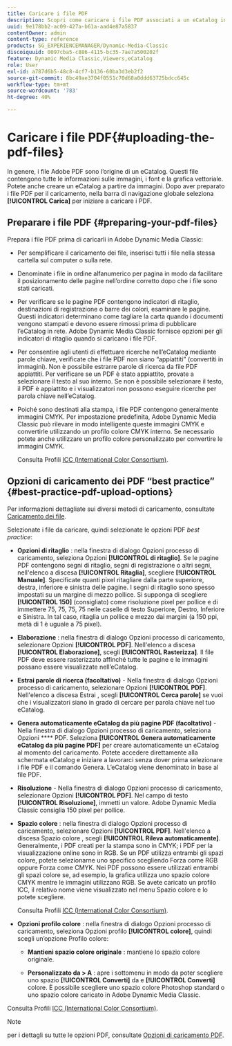 ```yaml
---
title: Caricare i file PDF
description: Scopri come caricare i file PDF associati a un eCatalog in Adobe Dynamic Media Classic.
uuid: 9e178bb2-ac09-427a-b61a-aad4e87a5837
contentOwner: admin
content-type: reference
products: SG_EXPERIENCEMANAGER/Dynamic-Media-Classic
discoiquuid: 0097cba5-c886-4115-bc35-7ae7a500202f
feature: Dynamic Media Classic,Viewers,eCatalog
role: User
exl-id: a787d6b5-48c8-4cf7-b136-60ba3d3eb2f2
source-git-commit: 8bc49ae3704f0551c70d68a0ddd63725bdcc645c
workflow-type: tm+mt
source-wordcount: '783'
ht-degree: 40%

---
```


# Caricare i file PDF{#uploading-the-pdf-files}

In genere, i file Adobe PDF sono l’origine di un eCatalog. Questi file contengono tutte le informazioni sulle immagini, i font e la grafica vettoriale. Potete anche creare un eCatalog a partire da immagini. Dopo aver preparato i file PDF per il caricamento, nella barra di navigazione globale seleziona **[!UICONTROL Carica]** per iniziare a caricare i PDF.

## Preparare i file PDF {#preparing-your-pdf-files}

Prepara i file PDF prima di caricarli in Adobe Dynamic Media Classic:

* Per semplificare il caricamento dei file, inserisci tutti i file nella stessa cartella sul computer o sulla rete.
* Denominate i file in ordine alfanumerico per pagina in modo da facilitare il posizionamento delle pagine nell’ordine corretto dopo che i file sono stati caricati.
* Per verificare se le pagine PDF contengono indicatori di ritaglio, destinazioni di registrazione o barre dei colori, esaminare le pagine. Questi indicatori determinano come tagliare la carta quando i documenti vengono stampati e devono essere rimossi prima di pubblicare l’eCatalog in rete. Adobe Dynamic Media Classic fornisce opzioni per gli indicatori di ritaglio quando si caricano i file PDF.
* Per consentire agli utenti di effettuare ricerche nell’eCatalog mediante parole chiave, verificate che i file PDF non siano “appiattiti” (convertiti in immagini). Non è possibile estrarre parole di ricerca da file PDF appiattiti. Per verificare se un PDF è stato appiattito, provate a selezionare il testo al suo interno. Se non è possibile selezionare il testo, il PDF è appiattito e i visualizzatori non possono eseguire ricerche per parola chiave nell’eCatalog.
* Poiché sono destinati alla stampa, i file PDF contengono generalmente immagini CMYK. Per impostazione predefinita, Adobe Dynamic Media Classic può rilevare in modo intelligente queste immagini CMYK e convertirle utilizzando un profilo colore CMYK interno. Se necessario potete anche utilizzare un profilo colore personalizzato per convertire le immagini CMYK. 

   Consulta Profili [ICC (International Color Consortium)](icc-profiles.md#icc_profiles).

## Opzioni di caricamento dei PDF “best practice” {#best-practice-pdf-upload-options}

Per informazioni dettagliate sui diversi metodi di caricamento, consultate [Caricamento dei file](uploading-files.md#uploading_your_files).

Selezionate i file da caricare, quindi selezionate le opzioni PDF *best practice*:

* **Opzioni di ritaglio** : nella finestra di dialogo Opzioni processo di caricamento, seleziona Opzioni  **[!UICONTROL di ritaglio]**. Se le pagine PDF contengono segni di ritaglio, segni di registrazione o altri segni, nell&#39;elenco a discesa **[!UICONTROL Ritaglia]**, scegliere **[!UICONTROL Manuale]**. Specificate quanti pixel ritagliare dalla parte superiore, destra, inferiore e sinistra delle pagine. I segni di ritaglio sono spesso impostati su un margine di mezzo pollice. Si supponga di scegliere **[!UICONTROL 150]** (consigliato) come risoluzione pixel per pollice e di immettere 75, 75, 75, 75 nelle caselle di testo Superiore, Destro, Inferiore e Sinistra. In tal caso, ritaglia un pollice e mezzo dai margini (a 150 ppi, metà di 1 è uguale a 75 pixel).

* **Elaborazione** : nella finestra di dialogo Opzioni processo di caricamento, selezionare Opzioni  **[!UICONTROL PDF]**. Nell&#39;elenco a discesa **[!UICONTROL Elaborazione]**, scegli **[!UICONTROL Rasterizza]**. Il file PDF deve essere rasterizzato affinché tutte le pagine e le immagini possano essere visualizzate nell’eCatalog.

* **Estrai parole di ricerca (facoltativo)**  - Nella finestra di dialogo Opzioni processo di caricamento, selezionare Opzioni  **[!UICONTROL PDF]**. Nell&#39;elenco a discesa Estrai , scegli **[!UICONTROL Cerca parole]** se vuoi che i visualizzatori siano in grado di cercare per parola chiave nel tuo eCatalog.

* **Genera automaticamente eCatalog da più pagine PDF (facoltativo)**  - Nella finestra di dialogo Opzioni processo di caricamento, seleziona Opzioni **** PDF. Seleziona **[!UICONTROL Genera automaticamente eCatalog da più pagine PDF]** per creare automaticamente un eCatalog al momento del caricamento. Potete accedere direttamente alla schermata eCatalog e iniziare a lavorarci senza dover prima selezionare i file PDF e il comando Genera. L’eCatalog viene denominato in base al file PDF.

* **Risoluzione**  - Nella finestra di dialogo Opzioni processo di caricamento, selezionare Opzioni  **[!UICONTROL PDF]**. Nel campo di testo **[!UICONTROL Risoluzione]**, immetti un valore. Adobe Dynamic Media Classic consiglia 150 pixel per pollice.

* **Spazio colore** : nella finestra di dialogo Opzioni processo di caricamento, selezionare Opzioni  **[!UICONTROL PDF]**. Nell&#39;elenco a discesa Spazio colore , scegli **[!UICONTROL Rileva automaticamente]**. Generalmente, i PDF creati per la stampa sono in CMYK; i PDF per la visualizzazione online sono in RGB. Se un PDF utilizza entrambi gli spazi colore, potete selezionarne uno specifico scegliendo Forza come RGB oppure Forza come CMYK. Nei PDF possono essere utilizzati entrambi gli spazi colore se, ad esempio, la grafica utilizza uno spazio colore CMYK mentre le immagini utilizzano RGB. Se avete caricato un profilo ICC, il relativo nome viene visualizzato nel menu Spazio colore e lo potete scegliere. 

   Consulta Profili [ICC (International Color Consortium)](/help/icc-profiles.md).

* **Opzioni profilo colore** : nella finestra di dialogo Opzioni processo di caricamento, seleziona Opzioni profilo  **[!UICONTROL colore]**, quindi scegli un’opzione Profilo colore:

   * **Mantieni spazio colore originale** : mantiene lo spazio colore originale.

   * **Personalizzato da > A** : apre i sottomenu in modo da poter scegliere uno spazio  **[!UICONTROL Converti]** da e  **[!UICONTROL Converti]** colore. È possibile scegliere uno spazio colore Photoshop standard o uno spazio colore caricato in Adobe Dynamic Media Classic.

<!-- * **Convert To SRGB** - Converts to SRGB (Standard Red Green Blue). SRGB is the recommended color space for displaying images on web pages. -->

Consulta Profili [ICC (International Color Consortium)](icc-profiles.md#icc_profiles).

>[!NOTE]
>
>per i dettagli su tutte le opzioni PDF, consultate [Opzioni di caricamento PDF](pdfs.md#pdf_upload_options).
